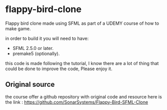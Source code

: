# flappy-bird-clone
Flappy bird clone made using SFML as part of a UDEMY course of how to make game. 

in order to build it you will need to have:
- SFML 2.5.0 or later.
- premake5 (optionally).

this code is made following the tutorial, I know there are a lot of thing that could be done to improve the code, Please enjoy it.

 ## Original source ##
the course offer a github repository with original code and resource here is the link : 
https://github.com/SonarSystems/Flappy-Bird-SFML-Clone
